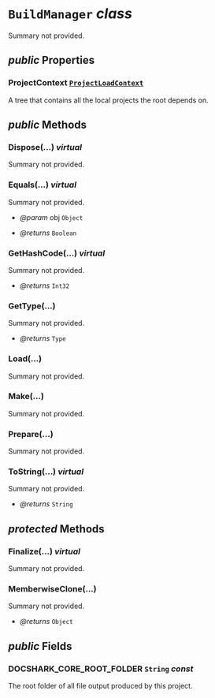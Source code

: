 # <code><span title="undefined">BuildManager</span></code> *class*

Summary not provided.

## *public* Properties

### ProjectContext <code><a href="Loader\ProjectLoadContext.md">ProjectLoadContext</a></code>

A tree that contains all the local projects the root depends on.



## *public* Methods

### Dispose(...) *virtual*

Summary not provided.



### Equals(...) *virtual*

Summary not provided.

- *@param* obj <code><span title="undefined">Object</span></code>

- *@returns* <code><span title="undefined">Boolean</span></code>

### GetHashCode(...) *virtual*

Summary not provided.

- *@returns* <code><span title="undefined">Int32</span></code>

### GetType(...)

Summary not provided.

- *@returns* <code><span title="undefined">Type</span></code>

### Load(...)

Summary not provided.



### Make(...)

Summary not provided.



### Prepare(...)

Summary not provided.



### ToString(...) *virtual*

Summary not provided.

- *@returns* <code><span title="undefined">String</span></code>

## *protected* Methods

### Finalize(...) *virtual*

Summary not provided.



### MemberwiseClone(...)

Summary not provided.

- *@returns* <code><span title="undefined">Object</span></code>

## *public* Fields

### DOCSHARK_CORE_ROOT_FOLDER <code><span title="undefined">String</span></code> *const*

The root folder of all file output produced by this project.